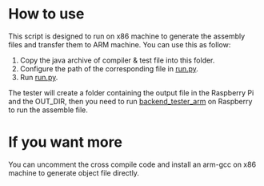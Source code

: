 # How to use

This script is designed to run on x86 machine to generate the assembly files and transfer them to ARM machine. You can use this as follow:

1. Copy the java archive of compiler & test file into this folder.
2. Configure the path of the corresponding file in [run.py](run.py).
3. Run [run.py](run.py).

The tester will create a folder containing the output file in the Raspberry Pi and the OUT_DIR, then you need to run [backend_tester_arm](../backend_tester_arm) on Raspberry to run the assemble file.

# If you want more

You can uncomment the cross compile code and install an arm-gcc on x86 machine to generate object file directly.